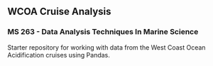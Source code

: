 ## WCOA Cruise Analysis
### MS 263 - Data Analysis Techniques In Marine Science

Starter repository for working with data from the West Coast Ocean Acidification cruises using Pandas. 